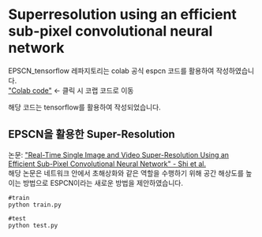 # Superresolution using an efficient sub-pixel convolutional neural network

EPSCN_tensorflow 레파지토리는 colab 공식 espcn 코드를 활용하여 작성하였습니다.   
["Colab code"](https://colab.research.google.com/github/keras-team/keras-io/blob/master/examples/vision/ipynb/super_resolution_sub_pixel.ipynb) <- 클릭 시 코랩 코드로 이동
   
해당 코드는 tensorflow를 활용하여 작성되었습니다.   

## EPSCN을 활용한 Super-Resolution

논문:
["Real-Time Single Image and Video Super-Resolution Using an Efficient Sub-Pixel Convolutional Neural Network" - Shi et al.](https://arxiv.org/abs/1609.05158)  
해당 논문은 네트워크 안에서 초해상화와 같은 역할을 수행하기 위해 공간 해상도를 높이는 방법으로 ESPCN이라는 새로운 방법을 제안하였습니다.

```
#train
python train.py

#test
python test.py
```
